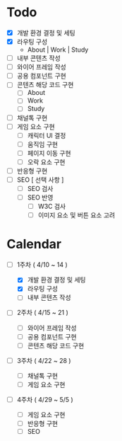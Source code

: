 # Todo

- [x] 개발 환경 결정 및 세팅
- [x] 라우팅 구성
  - About | Work | Study
- [ ] 내부 콘텐츠 작성
- [ ] 와이어 프레임 작성
- [ ] 공용 컴포넌트 구현
- [ ] 콘텐츠 해당 코드 구현
  - [ ] About
  - [ ] Work
  - [ ] Study
- [ ] 채널톡 구현
- [ ] 게임 요소 구현
  - [ ] 캐릭터 UI 결정
  - [ ] 움직임 구현
  - [ ] 페이지 이동 구현
  - [ ] 오락 요소 구현
- [ ] 반응형 구현
- [ ] SEO [ 선택 사항 ]
  - [ ] SEO 검사
  - [ ] SEO 반영
    - [ ] W3C 검사
    - [ ] 이미지 요소 및 버튼 요소 고려

# Calendar

- [ ] 1주차 ( 4/10 ~ 14 )

  - [x] 개발 환경 결정 및 세팅
  - [x] 라우팅 구성
  - [ ] 내부 콘텐츠 작성

- [ ] 2주차 ( 4/15 ~ 21 )

  - [ ] 와이어 프레임 작성
  - [ ] 공용 컴포넌트 구현
  - [ ] 콘텐츠 해당 코드 구현

- [ ] 3주차 ( 4/22 ~ 28 )

  - [ ] 채널톡 구현
  - [ ] 게임 요소 구현

- [ ] 4주차 ( 4/29 ~ 5/5 )
  - [ ] 게임 요소 구현
  - [ ] 반응형 구현
  - [ ] SEO
